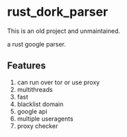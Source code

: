 # rust_dork_parser
This is an old project and unmaintained.

a rust google parser.

## Features
1. can run over tor or use proxy
2. multithreads
3. fast
4. blacklist domain
5. google api
6. multiple useragents
7. proxy checker
